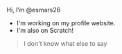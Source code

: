 Hi, I’m @esmars26
- I'm working on my profile website.
- I'm also on Scratch!
>I don't know what else to say

<!---
esmars26/esmars26 is a ✨ special ✨ repository because its `README.md` (this file) appears on your GitHub profile.
You can click the Preview link to take a look at your changes.
--->
